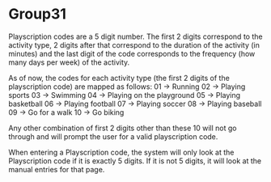 # Group31
Playscription codes are a 5 digit number. The first 2 digits correspond to the activity type, 2 digits after that correspond to the duration of the activity (in minutes) and the last digit of the code corresponds to the frequency (how many days per week) of the activity.

As of now, the codes for each activity type (the first 2 digits of the playscription code) are mapped as follows:
01 -> Running
02 -> Playing sports
03 -> Swimming
04 -> Playing on the playground
05 -> Playing basketball
06 -> Playing football
07 -> Playing soccer
08 -> Playing baseball
09 -> Go for a walk
10 -> Go biking

Any other combination of first 2 digits other than these 10 will not go through and will prompt the user for a valid playscription code.

When entering a Playscription code, the system will only look at the Playscription code if it is exactly 5 digits.  If it is not 5 digits, it will look at the manual entries for that page.
